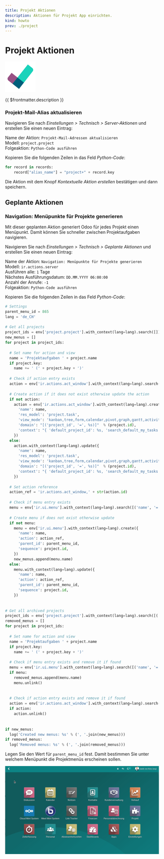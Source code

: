 ```yaml
---
title: Projekt Aktionen
description: Aktionen für Projekt App einrichten.
kind: howto
prev: ./project
---
```

# Projekt Aktionen
![icons_odoo_project](attachments/icons_odoo_project.png)

{{ $frontmatter.description }}

### Projekt-Mail-Alias aktualisieren

Navigieren Sie nach *Einstellungen > Technisch > Server-Aktionen* und erstellen Sie einen neuen Eintrag:

Name der Aktion: `Projekt-Mail-Adressen aktualisieren`\
Modell: `project.project`\
Folgeaktion: `Python-Code ausführen`

Kopieren Sie die folgenden Zeilen in das Feld *Python-Code*:

```python
for record in records:
	record["alias_name"] = "project+" + record.key
```

Die Aktion mit dem Knopf *Kontextuelle Aktion erstellen* bestätigen und dann speichern.

## Geplante Aktionen

### Navigation: Menüpunkte für Projekte generieren

Mit dieser geplanten Aktion generiert Odoo für jedes Projekt einen Menüpunkt. Damit können Sie schneller zwischen Projektaufgaben navigieren.

Navigieren Sie nach *Einstellungen > Technisch > Geplante Aktionen* und erstellen Sie einen neuen Eintrag:

Name der Aktion: `Navigation: Menüpunkte für Projekte generieren`\
Modell: `ir.actions.server`\
Ausführen alle: `1` Tage\
Nächstes Ausführungsdatum: `DD.MM.YYYY 06:00:00`\
Anzahl der Anrufe: `-1`\
Folgeaktion: `Python-Code ausführen`

Kopieren Sie die folgenden Zeilen in das Feld *Python-Code*:

```python
# Settings
parent_menu_id = 865
lang = 'de_CH'

# Get all projects
project_ids = env['project.project'].with_context(lang=lang).search([])
new_menus = []
for project in project_ids:

  # Set name for action and view
  name = 'Projektaufgaben ' + project.name
  if project.key:
    name += ' (' + project.key + ')'

  # Check if action entry exists
  action = env['ir.actions.act_window'].with_context(lang=lang).search([('name', '=', name)], limit=1)
 
  # Create action if it does not exist otherwise update the action
  if not action:
    action = env['ir.actions.act_window'].with_context(lang=lang).create({
      'name': name,
      'res_model': 'project.task',
      'view_mode': 'kanban,tree,form,calendar,pivot,graph,gantt,activity,map',
      'domain': "[('project_id', '=', %s)]"  % (project.id),
      'context': "{ 'default_project_id': %s, 'search_default_my_tasks': True }" % (project.id)
    })
  else:
    action.with_context(lang=lang).update({
      'name': name,
      'res_model': 'project.task',
      'view_mode': 'kanban,tree,form,calendar,pivot,graph,gantt,activity,map',
      'domain': "[('project_id', '=', %s)]"  % (project.id),
      'context': "{ 'default_project_id': %s, 'search_default_my_tasks': True }" % (project.id)
    })

  # Set action reference
  action_ref = 'ir.actions.act_window,' + str(action.id)
  
  # Check if menu entry exists
  menu = env['ir.ui.menu'].with_context(lang=lang).search([('name', '=', name)], limit=1)

  # Create menu if does not exist otherwise update
  if not menu:
    menu = env['ir.ui.menu'].with_context(lang=lang).create({
      'name': name,
      'action': action_ref,
      'parent_id': parent_menu_id,
      'sequence': project.id,
    })
    new_menus.append(menu.name)
  else:
    menu.with_context(lang=lang).update({
      'name': name,
      'action': action_ref,
      'parent_id': parent_menu_id,
      'sequence': project.id,
    })


# Get all archived projects
project_ids = env['project.project'].with_context(lang=lang).search([('active','=',False)])
removed_menus = []
for project in project_ids:

  # Set name for action and view
  name = 'Projektaufgaben ' + project.name
  if project.key:
    name += ' (' + project.key + ')'

  # Check if menu entry exists and remove it if found
  menu = env['ir.ui.menu'].with_context(lang=lang).search([('name', '=', name)], limit=1)
  if menu:
    removed_menus.append(menu.name)
    menu.unlink()

    
  # Check if action entry exists and remove it if found
  action = env['ir.actions.act_window'].with_context(lang=lang).search([('name', '=', name)], limit=1)
  if action:
    action.unlink()


if new_menus:
  log('Created new menus: %s' % (', '.join(new_menus)))
if removed_menus:
  log('Removed menus: %s' % (', '.join(removed_menus)))
```

Legen Sie den Wert für `parent_menu_id` fest. Damit bestimmen Sie unter welchem Menüpunkt die Projektmenüs erscheinen sollen.

![Projekt Projektmenu aktualisieren](attachments/Projekt%20Projektmenu%20aktualisieren.gif)